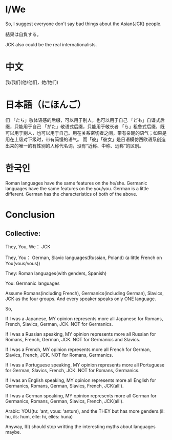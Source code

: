 # I/We
So, I suggest everyone don't say bad things about the Asian(JCK) people. 

結果は自負する。

JCK also could be the real internationalists.

# 中文
我/我们(他/他们，她/她们)

# 日本語（にほんご）

们
「たち」敬体语感的后缀，可以用于别人，也可以用于自己
「ども」自谦式后缀，只能用于自己
「がた」敬语式后缀，只能用于敬长者
「ら」粗鲁式后缀，既可以用于别人，也可以用于自己。用在关系密切者之间，带有亲昵的语气；如果是用在上级对下级时，带有简慢的语气。
而「彼」「彼女」是日语模仿西欧语系创造出来的唯一的有性别的人称代名词，没有“近称、中称、远称”的区别。

# 한국인

Roman languages have the same features on the he/she.
Germanic languages have the same features on the you/you. 
German is a little different. German has the characteristics of both of the above.

# Conclusion

## Collective:

They, You, We：  JCK

They, You：  German, Slavic languages(Russian, Poland) (a little French on You(vous/vous))

They:  Roman languages(with genders, Spanish)

You:  Germanic languages

Assume Romans(including French), Germanics(including German), Slavics, JCK as the four groups. And every speaker speaks only ONE language.

So, 

If I was a Japanese, MY opinion represents more all Japanese for Romans, French, Slavics, German, JCK. NOT for Germanics.

If I was a Russian speaking, MY opinion represents more all Russian for Romans, French, German, JCK. NOT for Germanics and Slavics.

If I was a French, MY opinion represents more all French for German, Slavics, French, JCK. NOT for Romans, Germanics.

If I was a Portuguese speaking, MY opinion represents more all Portuguese for German, Slavics, French, JCK. NOT for Romans, Germanics.

If I was an English speaking, MY opinion represents more all English for Germanics, Romans, German, Slavics, French, JCK(all!).

If I was a German speaking, MY opinion represents more all German for Germanics, Romans, German, Slavics, French, JCK(all!).

Arabic: YOU(tu: 'ant, vous: 'antum), and the THEY but has more genders.(il: hu, ils: hum, elle: hi, elles: huna)



Anyway, I(I) should stop writting the interesting myths about languages maybe. 
